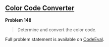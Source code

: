[Color Code Converter][ce]
--------------------------

**Problem 148**

> Determine and convert the color code.

Full problem statement is available on [CodeEval][ce].

[ce]: https://www.codeeval.com/browse/148/
      "View problem statement on CodeEval"

